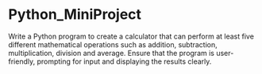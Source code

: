 # Python_MiniProject

Write a Python program to create a calculator that can perform at least five different mathematical operations such as addition, subtraction, multiplication, division and average. Ensure that the program is user-friendly, prompting for input and displaying the results clearly.
